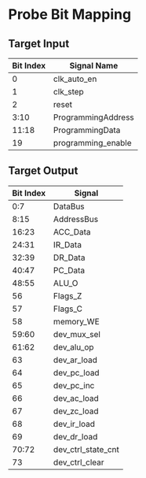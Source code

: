 # Probe Bit Mapping

## Target Input

Bit Index | Signal Name
-|-
0 | clk_auto_en
1 | clk_step
2 | reset
3:10 | ProgrammingAddress
11:18 | ProgrammingData
19 | programming_enable


## Target Output

Bit Index | Signal
-|-
0:7 | DataBus
8:15 | AddressBus
16:23 | ACC_Data
24:31 | IR_Data
32:39 | DR_Data
40:47 | PC_Data
48:55 | ALU_O
56 | Flags_Z
57 | Flags_C
58 | memory_WE
59:60 | dev_mux_sel
61:62 | dev_alu_op
63 | dev_ar_load
64 | dev_pc_load
65 | dev_pc_inc
66 | dev_ac_load
67 | dev_zc_load
68 | dev_ir_load
69 | dev_dr_load
70:72 | dev_ctrl_state_cnt
73 | dev_ctrl_clear